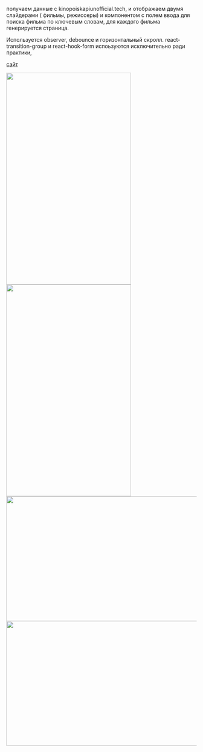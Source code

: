 получаем данные с kinopoiskapiunofficial.tech, и отображаем двумя слайдерами ( фильмы, режиссеры) и компонентом с полем ввода для поиска фильма по ключевым словам,
для каждого фильма генерируется страница.

Используется observer, debounce и горизонтальный скролл. 
react-transition-group и react-hook-form испоьзуются исключительно ради практики, 

[сайт](https://duremarduremar.github.io/my-typescript/) <br/>


<span>
<img src="my-typescript_1adap" width=330 height=560>
<img src="my-typescript_2adap" width=330 height=560>
</span>

<img src="https://s326sas.storage.yandex.net/rdisk/a9ff36572784d5bce68270461a400796e8867a9fbaed808e4cfd30e21efbb5d4/60f77f81/hr6EOoOySaVlKHulgMjFSAGZb2VYNjYm0eQ1CKjXxR_NFTVXbEdrWipslFfpJdr798gBI8ofk6kb04QYqIbtbg==?uid=27160728&filename=my-typescript_1dec.png&disposition=inline&hash=&limit=0&content_type=image%2Fpng&owner_uid=27160728&fsize=162608&hid=b34352e991999e1ccb83f63a9ccecd2b&media_type=image&tknv=v2&etag=a7e1210a5534f61ecbbe628023dffe37&rtoken=7gcByUUFKos4&force_default=yes&ycrid=na-2475dc95027459c0edbda977d6f7da67-downloader3e&ts=5c798854e2240&s=4cc63744bf3fcc8e17437e4a36127e105ea71c2094e0fe3156f1383f3da7e359&pb=U2FsdGVkX1_zQ5Vq6_kezNEXzZiFBp5PtZX7zpzJXL4o1png_kuprkAF3LkklnYBz9-FaeObmnyVEOJVpqjEQB8DtDvBvpPMGqc0cT7FiI4" width=660 height=330>
<img src="https://s187vla.storage.yandex.net/rdisk/90f838cdf8405776e0b35bce064cd320f4da0804e41765c9df19d681bf97f05c/60f77f9a/hr6EOoOySaVlKHulgMjFSO5dtxHY5kDrQ68fII2D7QgJg2Fu8gw55qawkKsdbqwGV0LuJLPhUdobBKPUMlcP1Q==?uid=27160728&filename=my-typescript_2dec.png&disposition=inline&hash=&limit=0&content_type=image%2Fpng&owner_uid=27160728&fsize=95122&hid=c22479296ba4bd9fa2b5389c77b08bb7&media_type=image&tknv=v2&etag=72232880450d51f34598affdd27263c3&rtoken=48M7VHTHdeoB&force_default=yes&ycrid=na-6ababb26f77d2129e4760c8f1f5dbaa1-downloader3e&ts=5c79886cb9a80&s=12b4633ced3c72f1014d5f7269a363a88963a398cb6a46e093cbb57475be43d9&pb=U2FsdGVkX1_jwqkuzyfrGoPgSs-rlhT7yKv4yc0ru6HH8DYM8ho7p_R7H-G4fPDLLDm12KQyR8YxpBuxzTsga_0WZdia0o87qNs2GVBgnvs" width=660 height=330>
